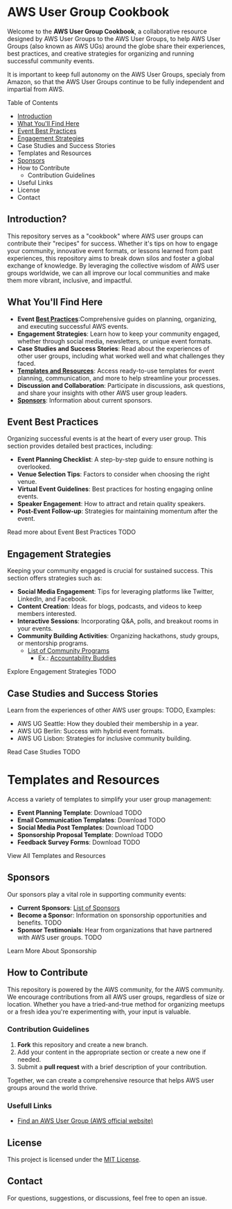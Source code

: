 # AWS User Group Cookbook

Welcome to the **AWS User Group Cookbook**, a collaborative resource designed by AWS User Groups to the AWS User Groups, to help AWS User Groups (also known as AWS UGs) around the globe share their experiences, best practices, and creative strategies for organizing and running successful community events.

It is important to keep full autonomy on the AWS User Groups, specialy from Amazon, so that the AWS User Groups continue to be fully independent and impartial from AWS.

Table of Contents

- [Introduction](#introduction)
- [What You'll Find Here](#what-youll-find-here)
- [Event Best Practices](#event-best-practices)
- [Engagement Strategies](#engagement-strategies)
- Case Studies and Success Stories
- Templates and Resources
- [Sponsors](#sponsors)
- How to Contribute
  - Contribution Guidelines
- Useful Links
- License
- Contact

## Introduction?

This repository serves as a "cookbook" where AWS user groups can contribute their "recipes" for success. Whether it's tips on how to engage your community, innovative event formats, or lessons learned from past experiences, this repository aims to break down silos and foster a global exchange of knowledge. By leveraging the collective wisdom of AWS user groups worldwide, we can all improve our local communities and make them more vibrant, inclusive, and impactful.

## What You'll Find Here

- **Event [Best Practices](./best_practices.md)**:Comprehensive guides on planning, organizing, and executing successful AWS events. 
- **Engagement Strategies**: Learn how to keep your community engaged, whether through social media, newsletters, or unique event formats.
- **Case Studies and Success Stories**: Read about the experiences of other user groups, including what worked well and what challenges they faced.
- **[Templates and Resources](templates-and-resources/README.md)**: Access ready-to-use templates for event planning, communication, and more to help streamline your processes.
- **Discussion and Collaboration**: Participate in discussions, ask questions, and share your insights with other AWS user group leaders.
- **[Sponsors](sponsors/README.md)**: Information about current sponsors.

## Event Best Practices

Organizing successful events is at the heart of every user group. This section provides detailed best practices, including:
- **Event Planning Checklist**: A step-by-step guide to ensure nothing is overlooked.
- **Venue Selection Tips**: Factors to consider when choosing the right venue.
- **Virtual Event Guidelines**: Best practices for hosting engaging online events.
- **Speaker Engagement**: How to attract and retain quality speakers.
- **Post-Event Follow-up**: Strategies for maintaining momentum after the event.

Read more about Event Best Practices TODO

## Engagement Strategies

Keeping your community engaged is crucial for sustained success. This section offers strategies such as:
- **Social Media Engagement**: Tips for leveraging platforms like Twitter, LinkedIn, and Facebook.
- **Content Creation**: Ideas for blogs, podcasts, and videos to keep members interested.
- **Interactive Sessions**: Incorporating Q&A, polls, and breakout rooms in your events.
- **Community Building Activities**: Organizing hackathons, study groups, or mentorship programs.
  - [List of Community Programs](/programs/readme.md)
    - Ex.: [Accountability Buddies](/programs/accountability-buddies.md)

Explore Engagement Strategies TODO

## Case Studies and Success Stories

Learn from the experiences of other AWS user groups:
TODO, Examples:
- AWS UG Seattle: How they doubled their membership in a year.
- AWS UG Berlin: Success with hybrid event formats.
- AWS UG Lisbon: Strategies for inclusive community building.

Read Case Studies TODO



# Templates and Resources

Access a variety of templates to simplify your user group management:
- **Event Planning Template**: Download TODO
- **Email Communication Templates**: Download TODO
- **Social Media Post Templates**: Download TODO
- **Sponsorship Proposal Template**: Download TODO
- **Feedback Survey Forms**: Download TODO

View All Templates and Resources

## Sponsors

Our sponsors play a vital role in supporting community events:
- **Current Sponsors**: [List of Sponsors](sponsors/README.md)
- **Become a Sponso**r: Information on sponsorship opportunities and benefits. TODO
- **Sponsor Testimonials**: Hear from organizations that have partnered with AWS user groups. TODO

Learn More About Sponsorship


## How to Contribute

This repository is powered by the AWS community, for the AWS community. We encourage contributions from all AWS user groups, regardless of size or location. Whether you have a tried-and-true method for organizing meetups or a fresh idea you're experimenting with, your input is valuable.

### Contribution Guidelines
1. **Fork** this repository and create a new branch.
2. Add your content in the appropriate section or create a new one if needed.
3. Submit a **pull request** with a brief description of your contribution.

Together, we can create a comprehensive resource that helps AWS user groups around the world thrive.

### Usefull Links
- [Find an AWS User Group (AWS official website)](https://aws.amazon.com/developer/community/usergroups/?community-user-groups-cards.sort-by=item.additionalFields.ugName&community-user-groups-cards.sort-order=asc&awsf.location=*all&awsf.category=*all)

## License

This project is licensed under the [MIT License](LICENSE).

## Contact

For questions, suggestions, or discussions, feel free to open an issue.
